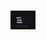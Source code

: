 
<h1 align="center">
    <img alt="PlantManager" title="PlantManager" src="https://github.com/luanaAlm/podcast-nlw5/blob/main/public/nlw5.png?raw=true" height="30" width="40" />
</h1>
